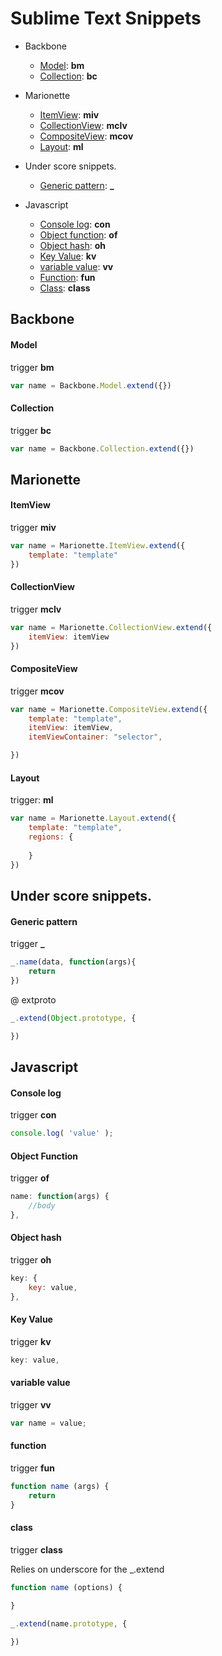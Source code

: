 
# Sublime Text Snippets



* Backbone 

	* [Model](#model):  **bm**
	* [Collection](#collection):  **bc**

* Marionette 

	* [ItemView](#itemview):  **miv**
	* [CollectionView](#collectionview):  **mclv**
	* [CompositeView](#compositeview):  **mcov**
	* [Layout](#layout):  **ml**

* Under score snippets. 

	* [Generic pattern](#generic-pattern):   **_** 

* Javascript

	* [Console log](#console-log): 			**con**
	* [Object function](#object-function): 	**of**
	* [Object hash](#object-hash):  		**oh**
	* [Key Value](#Key-Value): 				**kv**
	* [variable value](#variable-value): 	**vv**
	* [Function](#function): 				**fun**
	* [Class](#class): 						**class**


## Backbone 

#### Model
trigger **bm**

```js
var name = Backbone.Model.extend({})
```

#### Collection
trigger **bc**
```js
var name = Backbone.Collection.extend({})
```
## Marionette 

#### ItemView
trigger **miv**

```js
var name = Marionette.ItemView.extend({
	template: "template"
})
```


#### CollectionView
trigger **mclv**

```js
var name = Marionette.CollectionView.extend({
	itemView: itemView
})
```

#### CompositeView
trigger **mcov**

```js
var name = Marionette.CompositeView.extend({
	template: "template",
	itemView: itemView,
	itemViewContainer: "selector",

})
```

#### Layout

trigger: **ml**

```js
var name = Marionette.Layout.extend({
	template: "template",
	regions: {
		
	}
})
```




## Under score snippets. 

#### Generic pattern

trigger  **_**
```js
_.name(data, function(args){
	return 
})
```

@ extproto

```js
_.extend(Object.prototype, {

})
```

## Javascript

#### Console log
trigger **con**

```js
console.log( 'value' );
```

#### Object Function
trigger **of**

```js
name: function(args) {
	//body
},
```
#### Object hash

trigger **oh**

```js
key: {
	key: value,
},
```

#### Key Value
trigger **kv**

```js
key: value,
```

#### variable value
trigger **vv**

```js
var name = value;
```
#### function
trigger **fun**
```js
function name (args) {
	return 	
}
```
#### class
trigger **class**

Relies on underscore for the _.extend

```js
function name (options) {

}

_.extend(name.prototype, {
	
})

```
